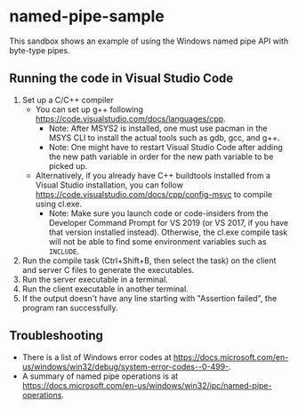 # named-pipe-sample

This sandbox shows an example of using the Windows named pipe API with byte-type pipes.

## Running the code in Visual Studio Code

1. Set up a C/C++ compiler
    - You can set up g++ following https://code.visualstudio.com/docs/languages/cpp.
        - Note: After MSYS2 is installed, one must use pacman in the MSYS CLI to install the actual tools such as gdb, gcc, and g++.
        - Note: One might have to restart Visual Studio Code after adding the new path variable in order for the new path variable to be picked up.
    - Alternatively, if you already have C++ buildtools installed from a Visual Studio installation, you can follow https://code.visualstudio.com/docs/cpp/config-msvc to compile using cl.exe.
        - Note: Make sure you launch code or code-insiders from the Developer Command Prompt for VS 2019 (or VS 2017, if you have that version installed instead). Otherwise, the cl.exe compile task will not be able to find some environment variables such as `INCLUDE`.
2. Run the compile task (Ctrl+Shift+B, then select the task) on the client and server C files to generate the executables.
3. Run the server executable in a terminal.
4. Run the client executable in another terminal.
5. If the output doesn't have any line starting with "Assertion failed", the program ran successfully.

## Troubleshooting

- There is a list of Windows error codes at https://docs.microsoft.com/en-us/windows/win32/debug/system-error-codes--0-499-.
- A summary of named pipe operations is at https://docs.microsoft.com/en-us/windows/win32/ipc/named-pipe-operations.
